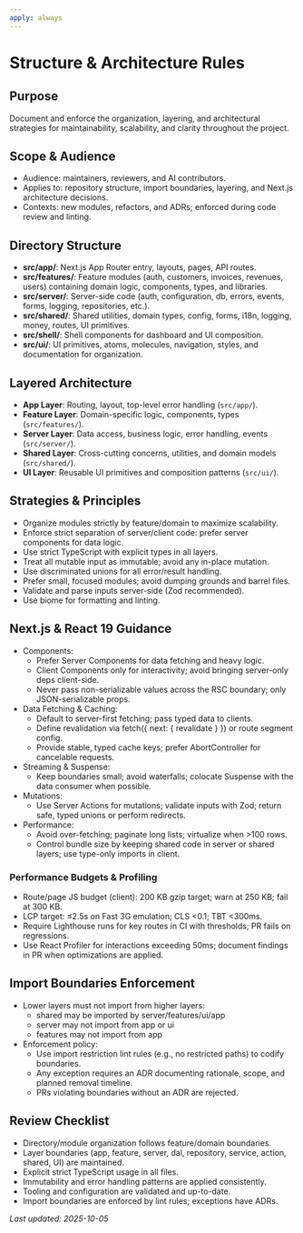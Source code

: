```yaml
---
apply: always
---
```


# Structure & Architecture Rules

## Purpose

Document and enforce the organization, layering, and architectural strategies for maintainability, scalability, and
clarity throughout the project.

## Scope & Audience

- Audience: maintainers, reviewers, and AI contributors.
- Applies to: repository structure, import boundaries, layering, and Next.js architecture decisions.
- Contexts: new modules, refactors, and ADRs; enforced during code review and linting.

## Directory Structure

- **src/app/**: Next.js App Router entry, layouts, pages, API routes.
- **src/features/**: Feature modules (auth, customers, invoices, revenues, users) containing domain logic, components,
  types, and libraries.
- **src/server/**: Server-side code (auth, configuration, db, errors, events, forms, logging, repositories, etc.).
- **src/shared/**: Shared utilities, domain types, config, forms, i18n, logging, money, routes, UI primitives.
- **src/shell/**: Shell components for dashboard and UI composition.
- **src/ui/**: UI primitives, atoms, molecules, navigation, styles, and documentation for organization.

## Layered Architecture

- **App Layer**: Routing, layout, top-level error handling (`src/app/`).
- **Feature Layer**: Domain-specific logic, components, types (`src/features/`).
- **Server Layer**: Data access, business logic, error handling, events (`src/server/`).
- **Shared Layer**: Cross-cutting concerns, utilities, and domain models (`src/shared/`).
- **UI Layer**: Reusable UI primitives and composition patterns (`src/ui/`).

## Strategies & Principles

- Organize modules strictly by feature/domain to maximize scalability.
- Enforce strict separation of server/client code: prefer server components for data logic.
- Use strict TypeScript with explicit types in all layers.
- Treat all mutable input as immutable; avoid any in-place mutation.
- Use discriminated unions for all error/result handling.
- Prefer small, focused modules; avoid dumping grounds and barrel files.
- Validate and parse inputs server-side (Zod recommended).
- Use biome for formatting and linting.

## Next.js & React 19 Guidance

- Components:
    - Prefer Server Components for data fetching and heavy logic.
    - Client Components only for interactivity; avoid bringing server-only deps client-side.
    - Never pass non-serializable values across the RSC boundary; only JSON-serializable props.
- Data Fetching & Caching:
    - Default to server-first fetching; pass typed data to clients.
    - Define revalidation via fetch({ next: { revalidate } }) or route segment config.
    - Provide stable, typed cache keys; prefer AbortController for cancelable requests.
- Streaming & Suspense:
    - Keep boundaries small; avoid waterfalls; colocate Suspense with the data consumer when possible.
- Mutations:
    - Use Server Actions for mutations; validate inputs with Zod; return safe, typed unions or perform redirects.
- Performance:
    - Avoid over-fetching; paginate long lists; virtualize when >100 rows.
    - Control bundle size by keeping shared code in server or shared layers; use type-only imports in client.

### Performance Budgets & Profiling

- Route/page JS budget (client): 200 KB gzip target; warn at 250 KB; fail at 300 KB.
- LCP target: ≤2.5s on Fast 3G emulation; CLS <0.1; TBT <300ms.
- Require Lighthouse runs for key routes in CI with thresholds; PR fails on regressions.
- Use React Profiler for interactions exceeding 50ms; document findings in PR when optimizations are applied.

## Import Boundaries Enforcement

- Lower layers must not import from higher layers:
    - shared may be imported by server/features/ui/app
    - server may not import from app or ui
    - features may not import from app
- Enforcement policy:
    - Use import restriction lint rules (e.g., no restricted paths) to codify boundaries.
    - Any exception requires an ADR documenting rationale, scope, and planned removal timeline.
    - PRs violating boundaries without an ADR are rejected.

## Review Checklist

- Directory/module organization follows feature/domain boundaries.
- Layer boundaries (app, feature, server, dal, repository, service, action, shared, UI) are maintained.
- Explicit strict TypeScript usage in all files.
- Immutability and error handling patterns are applied consistently.
- Tooling and configuration are validated and up-to-date.
- Import boundaries are enforced by lint rules; exceptions have ADRs.

_Last updated: 2025-10-05_
